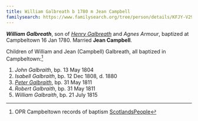```yaml
---
title: William Galbreath b 1780 m Jean Campbell
familysearch: https://www.familysearch.org/tree/person/details/KFJY-V29
---
```

***William Galbreath***, son of *[Henry Galbreath](galbreath-henry-1739.md)* and *Agnes Armour*, baptized at Campbeltown 16 Jan 1780.  Married **Jean Campbell**.

Children of William and Jean (Campbell) Galbreath, all baptized in Campbeltown:[^children]

1. *John Galbraith*, bp. 13 May 1804
2. *Isabell Galbraith*, bp. 12 Dec 1808, d. 1880
3. *[Peter Galbraith](galbraith-peter-1811.md)*, bp. 31 May 1811
4. *Robert Galbraith*, bp. 31 May 1811
5. *William Galbraith*, bp. 21 July 1815

[^children]: OPR Campbeltown records of baptism [ScotlandsPeople](https://www.scotlandspeople.gov.uk/record-results?search_type=people&event=%28B%20OR%20C%20OR%20S%29&record_type%5B0%5D=opr_births&church_type=Old%20Parish%20Registers&dl_cat=church&dl_rec=church-births-baptisms&surname=galbreath&surname_so=syn&forename_so=soundex&from_year=1804&to_year=1850&parent_names=GALBREATH&parent_names_so=soundex&parent_name_two=campbell&parent_name_two_so=exact&county=ARGYLL&record=Church%20of%20Scotland%20%28old%20parish%20registers%29%20Roman%20Catholic%20Church%20Other%20churches&rd_real_name%5B0%5D=CAMPBELTOWN%20%28LANDWARD%29%20OR%20CAMPBELTOWN%20%28BURGH%29%20OR%20CAMPBELTOWN&rd_display_name%5B0%5D=CAMPBELTOWN%20%28LANDWARD%29%7CCAMPBELTOWN%20%28BURGH%29%7CCAMPBELTOWN_CAMPBELTOWN&rd_label%5B0%5D=CAMPBELTOWN&rd_name%5B0%5D=CAMPBELTOWN%20%2ALANDWARD%2A%20OR%20CAMPBELTOWN%20%2ABURGH%2A%20OR%20CAMPBELTOWN&sort=asc&order=Date&field=year)
